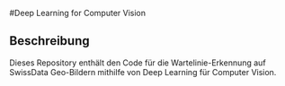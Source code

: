 #Deep Learning for Computer Vision

## Beschreibung
Dieses Repository enthält den Code für die Wartelinie-Erkennung auf SwissData Geo-Bildern mithilfe von Deep Learning für Computer Vision.
